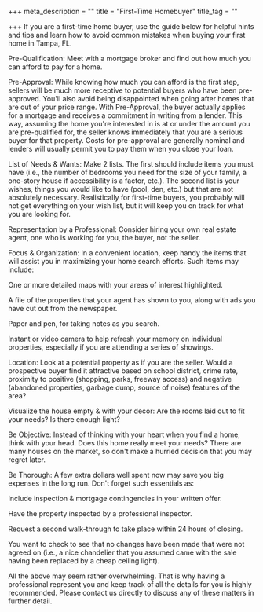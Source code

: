 +++
meta_description = ""
title = "First-Time Homebuyer"
title_tag = ""

+++
If you are a first-time home buyer, use the guide below for helpful hints and tips and learn how to avoid common mistakes when buying your first home in Tampa, FL.

Pre-Qualification: Meet with a mortgage broker and find out how much you can afford to pay for a home.

Pre-Approval: While knowing how much you can afford is the first step, sellers will be much more receptive to potential buyers who have been pre-approved. You'll also avoid being disappointed when going after homes that are out of your price range. With Pre-Approval, the buyer actually applies for a mortgage and receives a commitment in writing from a lender. This way, assuming the home you're interested in is at or under the amount you are pre-qualified for, the seller knows immediately that you are a serious buyer for that property. Costs for pre-approval are generally nominal and lenders will usually permit you to pay them when you close your loan.

List of Needs & Wants: Make 2 lists. The first should include items you must have (i.e., the number of bedrooms you need for the size of your family, a one-story house if accessibility is a factor, etc.). The second list is your wishes, things you would like to have (pool, den, etc.) but that are not absolutely necessary. Realistically for first-time buyers, you probably will not get everything on your wish list, but it will keep you on track for what you are looking for.

Representation by a Professional: Consider hiring your own real estate agent, one who is working for you, the buyer, not the seller.

Focus & Organization: In a convenient location, keep handy the items that will assist you in maximizing your home search efforts. Such items may include:

One or more detailed maps with your areas of interest highlighted.

A file of the properties that your agent has shown to you, along with ads you have cut out from the newspaper.

Paper and pen, for taking notes as you search.

Instant or video camera to help refresh your memory on individual properties, especially if you are attending a series of showings.

Location: Look at a potential property as if you are the seller. Would a prospective buyer find it attractive based on school district, crime rate, proximity to positive (shopping, parks, freeway access) and negative (abandoned properties, garbage dump, source of noise) features of the area?

Visualize the house empty & with your decor: Are the rooms laid out to fit your needs? Is there enough light?

Be Objective: Instead of thinking with your heart when you find a home, think with your head. Does this home really meet your needs? There are many houses on the market, so don't make a hurried decision that you may regret later.

Be Thorough: A few extra dollars well spent now may save you big expenses in the long run. Don't forget such essentials as:

Include inspection & mortgage contingencies in your written offer.

Have the property inspected by a professional inspector.

Request a second walk-through to take place within 24 hours of closing.

You want to check to see that no changes have been made that were not agreed on (i.e., a nice chandelier that you assumed came with the sale having been replaced by a cheap ceiling light).

All the above may seem rather overwhelming. That is why having a professional represent you and keep track of all the details for you is highly recommended. Please contact us directly to discuss any of these matters in further detail.
